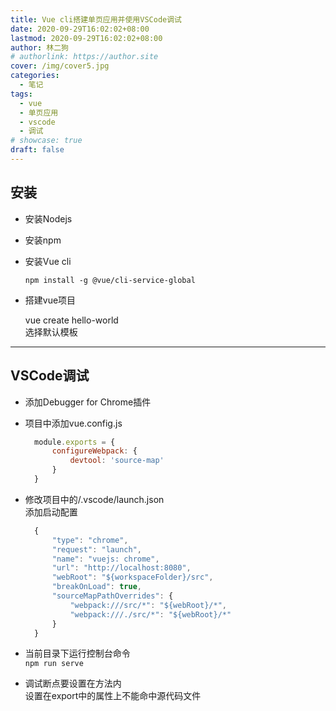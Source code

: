 ```yaml
---
title: Vue cli搭建单页应用并使用VSCode调试
date: 2020-09-29T16:02:02+08:00
lastmod: 2020-09-29T16:02:02+08:00
author: 林二狗
# authorlink: https://author.site
cover: /img/cover5.jpg
categories:
  - 笔记
tags:
  - vue
  - 单页应用
  - vscode
  - 调试
# showcase: true
draft: false
---
```


## 安装

* 安装Nodejs

* 安装npm

* 安装Vue cli
  
  `npm install -g @vue/cli-service-global`

* 搭建vue项目

  vue create hello-world  
  选择默认模板

---

## VSCode调试

* 添加Debugger for Chrome插件

* 项目中添加vue.config.js

  ```javascript
    module.exports = {
        configureWebpack: {
            devtool: 'source-map'
        }
    }
  ```

* 修改项目中的/.vscode/launch.json  
  添加启动配置

  ```javascript
    {
        "type": "chrome",
        "request": "launch",
        "name": "vuejs: chrome",
        "url": "http://localhost:8080",
        "webRoot": "${workspaceFolder}/src",
        "breakOnLoad": true,
        "sourceMapPathOverrides": {
            "webpack:///src/*": "${webRoot}/*",
            "webpack:///./src/*": "${webRoot}/*"
        }
    }
  ```

* 当前目录下运行控制台命令  
  `npm run serve`

* 调试断点要设置在方法内  
  设置在export中的属性上不能命中源代码文件

